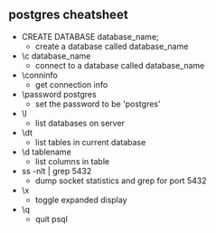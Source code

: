 ## postgres cheatsheet
- CREATE DATABASE database_name;
    - create a database called database_name
- \c database_name
    - connect to a database called database_name
- \conninfo
    - get connection info
- \password postgres
    - set the password to be 'postgres'
- \l
    - list databases on server
- \dt
    - list tables in current database
- \d tablename
    - list columns in table
- ss -nlt | grep 5432
	- dump socket statistics and grep for port 5432 
- \x
    - toggle expanded display
- \q
    - quit psql
